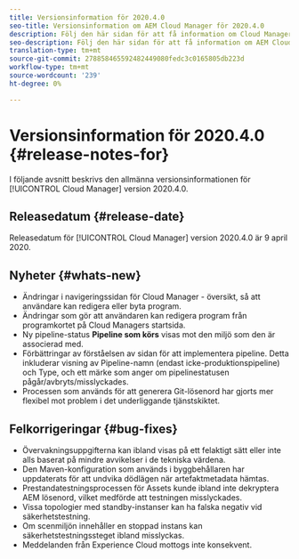 ```yaml
---
title: Versionsinformation för 2020.4.0
seo-title: Versionsinformation om AEM Cloud Manager för 2020.4.0
description: Följ den här sidan för att få information om Cloud Manager version 2020.4.0
seo-description: Följ den här sidan för att få information om AEM Cloud Manager version 2020.4.0
translation-type: tm+mt
source-git-commit: 278858465592482449080fedc3c0165805db223d
workflow-type: tm+mt
source-wordcount: '239'
ht-degree: 0%

---
```


# Versionsinformation för 2020.4.0 {#release-notes-for}

I följande avsnitt beskrivs den allmänna versionsinformationen för [!UICONTROL Cloud Manager] version 2020.4.0.

## Releasedatum {#release-date}

Releasedatum för [!UICONTROL Cloud Manager] version 2020.4.0 är 9 april 2020.

## Nyheter {#whats-new}

* Ändringar i navigeringssidan för Cloud Manager - översikt, så att användare kan redigera eller byta program.
* Ändringar som gör att användaren kan redigera program från programkortet på Cloud Managers startsida.
* Ny pipeline-status **Pipeline som körs** visas mot den miljö som den är associerad med.
* Förbättringar av förståelsen av sidan för att implementera pipeline. Detta inkluderar visning av Pipeline-namn (endast icke-produktionspipeline) och Type, och ett märke som anger om pipelinestatusen pågår/avbryts/misslyckades.
* Processen som används för att generera Git-lösenord har gjorts mer flexibel mot problem i det underliggande tjänstskiktet.

## Felkorrigeringar {#bug-fixes}

* Övervakningsuppgifterna kan ibland visas på ett felaktigt sätt eller inte alls baserat på mindre avvikelser i de tekniska värdena.
* Den Maven-konfiguration som används i byggbehållaren har uppdaterats för att undvika dödlägen när artefaktmetadata hämtas.
* Prestandatestningsprocessen för Assets kunde ibland inte dekryptera AEM lösenord, vilket medförde att testningen misslyckades.
* Vissa topologier med standby-instanser kan ha falska negativ vid säkerhetstestning.
* Om scenmiljön innehåller en stoppad instans kan säkerhetstestningssteget ibland misslyckas.
* Meddelanden från Experience Cloud mottogs inte konsekvent.

